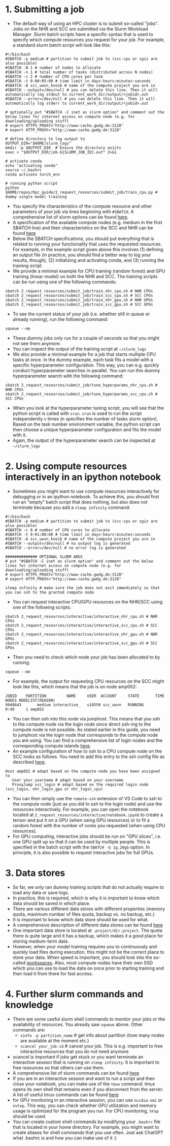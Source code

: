 # 1. Submitting a job

* The default way of using an HPC cluster is to submit so-called "jobs". Jobs on the NHR and SCC are submitted via the Slurm Workload Manager. Slurm batch scripts have a specific syntax that is used to specify which compute resources you request for your job. For example, a standard slurm batch script will look like this:
```
#!/bin/bash
#SBATCH -p medium # partition to submit job to (scc-cpu or sgiz are also possible)
#SBATCH -N 1 # number of nodes to allocate
#SBATCH -n 1 # total number of tasks (distributed across N nodes)
#SBATCH -c 2 # number of CPU cores per task
#SBATCH -t 0-00:05:00 # time limit in days-hours:minutes:seconds
#SBATCH -A scc_uwvn_kneib # name of the compute project you are in
#SBATCH --output=/dev/null # you can delete this line. Then it will automatically log stdout to current_work_dir/output/<jobid>.out
#SBATCH --error=/dev/null # you can delete this line. Then it will automatically log stderr to current_work_dir/output/<jobid>.out

# optionally put "#SBATCH -C inet as slurm option" and comment out the below lines for internet access on compute node (e.g. for downloading/uploading stuff)
# export HTTPS_PROXY="http://www-cache.gwdg.de:3128"
# export HTTP_PROXY="http://www-cache.gwdg.de:3128"

# define directory to log output to
OUTPUT_DIR="$HOME/slurm_logs"
mkdir -p $OUTPUT_DIR  # Ensure the directory exists
exec > "$OUTPUT_DIR/job-${SLURM_JOB_ID}.out" 2>&1

# activate conda
echo "activating conda"
source ~/.bashrc
conda activate torch_env

# running python script
python $HOME/repos/hpc_guide/2_request_resources/submit_job/train_cpu.py # dummy single model training
```

* You specify the characteristics of the compute resource and other parameters of your job via lines beginning with ``#SBATCH``. A comprehensive list of slurm options can be found [here](https://slurm.schedmd.com/sbatch.html).
* A specification of the available compute nodes (e.g. medium in the first SBATCH line) and their characteristics on the SCC and NHR can be found [here](https://docs.hpc.gwdg.de/how_to_use/compute_partitions/index.html)
* Below the SBATCH specifications, you should put everything that is related to running your functionality that uses the requested resources. For example, in the example script given above this involves (1) defining an output file (in practice, you should find a better way to log your results, though), (2) initializing and activating conda, and (3) running the training script 
* We provide a minimal example for CPU training (random forest) and GPU training (linear model) on both the NHR and SCC. The training scripts can be run using one of the following commands:
```
sbatch 2_request_resources/submit_job/train_nhr_cpu.sh # NHR CPUs
sbatch 2_request_resources/submit_job/train_scc_cpu.sh # SCC CPUs
sbatch 2_request_resources/submit_job/train_nhr_gpu.sh # NHR GPUs
sbatch 2_request_resources/submit_job/train_scc_gpu.sh # SCC GPUs
```

* To see the current status of your job (i.e. whether still in queue or already running), run the following command:
```
squeue --me
```

* These dummy jobs only run for a couple of seconds so that you might not see them anymore.
* You can inspect the output of the training script at ``~/slurm_logs``
* We also provide a minimal example for a job that starts multiple CPU tasks at once. In the dummy example, each task fits a model with a specific hyperparameter configuration. This way, you can e.g. quickly conduct hyperparameter searches in parallel. You can run this dummy hyperparameter search with the following command: 
```
sbatch 2_request_resources/submit_job/tune_hyperparams_nhr_cpu.sh # NHR CPUs
sbatch 2_request_resources/submit_job/tune_hyperparams_scc_cpu.sh # SCC CPUs
```

* When you look at the hyperparameter tuning script, you will see that the python script is called with ``srun``. ``srun`` is used to run the script independently ``n`` times (n specifies the number of tasks slurm option). Based on the task number environment variable, the python script can then choose a unique hyperparameter configuration and fits the model with it.
* Again, the output of the hyperparameter search can be inspected at ``~/slurm_logs``

# 2. Using compute resources interactively in an ipython notebook
* Sometimes you might want to use compute resources interactively for debugging or in an ipython notebook. To achieve this, you should first run an "empty" batch script that does nothing, but also does not terminate because you add a ``sleep infinity`` command:
```
#!/bin/bash
#SBATCH -p medium # partition to submit job to (scc-cpu or sgiz are also possible)
#SBATCH -c 8 # number of CPU cores to allocate
#SBATCH -t 0-01:00:00 # time limit in days-hours:minutes:seconds
#SBATCH -A scc_uwvn_kneib # name of the compute project you are in
#SBATCH --output=/dev/null # no output log is generated
#SBATCH --error=/dev/null # no error log is generated

############## OPTIONAL SLURM ARGS
# put "#SBATCH -C inet as slurm option" and comment out the below lines for internet access on compute node (e.g. for downloading/uploading stuff)
# export HTTPS_PROXY="http://www-cache.gwdg.de:3128"
# export HTTP_PROXY="http://www-cache.gwdg.de:3128"

sleep infinity # make sure the job does not exit immediately so that you can ssh to the granted compute node
```

* You can request interactive CPU/GPU resources on the NHR/SCC using one of the following scripts:
```
sbatch 2_request_resources/interactive/interactive_nhr_cpu.sh # NHR CPUs
sbatch 2_request_resources/interactive/interactive_scc_cpu.sh # SCC CPUs
sbatch 2_request_resources/interactive/interactive_nhr_gpu.sh # NHR GPUs
sbatch 2_request_resources/interactive/interactive_scc_gpu.sh # SCC GPUs
```

* Then you need to check which node your job has been allocated to by running:
```
squeue --me
```

* For example, the output for requesting CPU resources on the SCC might look like this, which means that the job is on node amp052:
```
JOBID    PARTITION         NAME     USER  ACCOUNT     STATE       TIME NODES NODELIST(REASON)
9948643       medium interactive_   u18550 scc_uwvn   RUNNING       0:49     1 amp052
```

* You can then ssh into this node via jumphost. This means that you ssh to the compute node via the login node since direct ssh-ing to the compute node is not possible. As stated earlier in this guide, you need to jumphost via the login node that corresponds to the compute node you are using. You can find a comprehensive list of login nodes and the corresponding compute islands [here](https://docs.hpc.gwdg.de/start_here/connecting/login_nodes_and_example_commands/index.html).
* An example configuration of how to ssh to a CPU compute node on the SCC looks as follows. You need to add this entry to the ssh config file as described [here](https://pad.gwdg.de/SuhRYfSdSMKSybf31eoUfA?view).
```
Host amp052 # adapt based on the compute node you have been assigned to
   User your_username # adapt based on your username
   ProxyJump scc_login # adapt based on the required login node (scc_login, nhr_login_gpu or nhr_login_cpu)
```

* You can then simply use the ``remote-ssh`` extension of VS Code to ssh to the compute node (just as you did to ssh to the login node) and use the resources interactively. For example, you can open the notebook located at ``2_request_resources/interactive/notebook.ipynb`` to create a tensor and put it on a GPU (when using GPU resources) or to fit a random forest with the number of cores you requested (when using CPU resources).
* For GPU computing, interactive jobs should be run on "GPU slices", i.e. one GPU split up so that it can be used by multiple people. This is specified in the batch script with the ``SBATCH -G 1g.20gb`` option. In principle, it is also possible to request interactive jobs for full GPUs.


# 3. Data stores
* So far, we only ran dummy training scripts that do not actually require to load any data or save logs.
* In practice, this is required, which is why it is important to know which data should be saved in which place. 
* There are various different data stores with different properties (memory quota, maximum number of files quota, backup vs. no backup, etc.)
* It is important to know which data store should be used for what.
* A comprehensive description of different data stores can be found [here](https://docs.hpc.gwdg.de/how_to_use/the_storage_systems/index.html)
* One important data store is located at ``.project/dir.project``. The quota there is quite large and it has a backup, which makes it a good place for storing medium-term data.
* However, when your model training requires you to continuously and quickly load files during execution, this might not be the correct place to store your data. When speed is important, you should look into the so-called [workspaces](https://docs.hpc.gwdg.de/how_to_use/the_storage_systems/data_stores/workspaces/index.html). Also, most compute nodes have their own SSD which you can use to load the data on once prior to starting training and then load it from there for fast access.


# 4. Further slurm commands and knowledge
* There are some useful slurm shell commands to monitor your jobs or the availability of resources. You already saw ``squeue`` above. Other commands are:
    * ``sinfo -p partition_name`` # get info about partition (how many nodes are available at the moment etc.)
    * ``scancel your_job-id``     # cancel your job. This is e.g. important to free interactive resources that you do not need anymore
* scancel is important if jobs get stuck or you want terminate an interactive session that is running on ``sleep infinity``. It is important to free resources so that others can use them.
* A comprehensive list of slurm commands can be found [here](https://curc.readthedocs.io/en/latest/running-jobs/slurm-commands.html)
* If you are in an interactive session and want to run a script and then close your notebook, you can make use of the ``tmux`` command. tmux opens its own shell that remains even if you disconnect from the server. A list of useful tmux commands can be found [here](https://gist.github.com/MohamedAlaa/2961058)
* for GPU monitoring in an interactive session, you can use ``nvidia-smi`` or ``nvtop``. This way, you can check whether GPU utilization and memory usage is optimized for the program you run. For CPU monitoring, ``htop`` should be used.
* You can create custom shell commands by modifying your ``.bashrc`` file that is located in your home directory. For example, you might want to create aliases for shell commands that you use often. Just ask ChatGPT what .bashrc is and how you can make use of it :)
